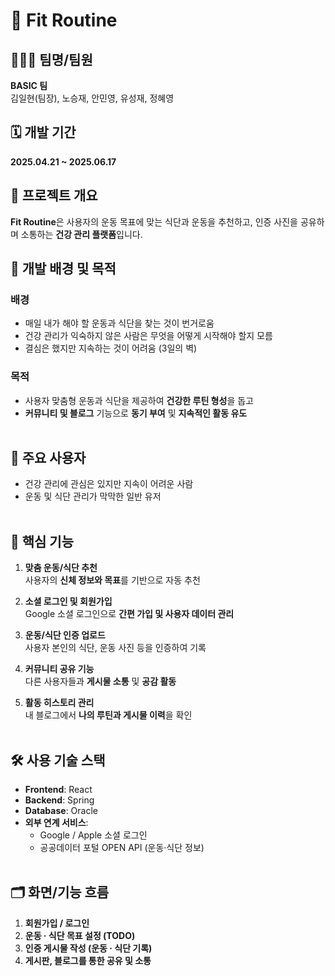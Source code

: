 # 📌 Fit Routine

## 👨‍👩‍👦 팀명/팀원
**BASIC 팀**  
김일현(팀장), 노승재, 안민영, 유성재, 정혜영

## 🗓️ 개발 기간
**2025.04.21 ~ 2025.06.17**

## 📝 프로젝트 개요
**Fit Routine**은 사용자의 운동 목표에 맞는 식단과 운동을 추천하고, 인증 사진을 공유하며 소통하는 **건강 관리 플랫폼**입니다.

## 🎯 개발 배경 및 목적

### 배경
- 매일 내가 해야 할 운동과 식단을 찾는 것이 번거로움
- 건강 관리가 익숙하지 않은 사람은 무엇을 어떻게 시작해야 할지 모름
- 결심은 했지만 지속하는 것이 어려움 (3일의 벽)

### 목적
- 사용자 맞춤형 운동과 식단을 제공하여 **건강한 루틴 형성**을 돕고
- **커뮤니티 및 블로그** 기능으로 **동기 부여** 및 **지속적인 활동 유도**
<br><br>


## 👤 주요 사용자
- 건강 관리에 관심은 있지만 지속이 어려운 사람
- 운동 및 식단 관리가 막막한 일반 유저
<br><br>

## 🧩 핵심 기능

1. **맞춤 운동/식단 추천**  
   사용자의 **신체 정보와 목표**를 기반으로 자동 추천

2. **소셜 로그인 및 회원가입**  
   Google 소셜 로그인으로 **간편 가입 및 사용자 데이터 관리**

3. **운동/식단 인증 업로드**  
   사용자 본인의 식단, 운동 사진 등을 인증하여 기록

4. **커뮤니티 공유 기능**  
   다른 사용자들과 **게시물 소통** 및 **공감 활동**

5. **활동 히스토리 관리**  
   내 블로그에서 **나의 루틴과 게시물 이력**을 확인
<br><br>

## 🛠️ 사용 기술 스택

- **Frontend**: React  
- **Backend**: Spring  
- **Database**: Oracle  
- **외부 연계 서비스**:
  - Google / Apple 소셜 로그인
  - 공공데이터 포털 OPEN API (운동·식단 정보)
  <br><br>

## 🗂️ 화면/기능 흐름

1. **회원가입 / 로그인**
2. **운동 · 식단 목표 설정 (TODO)**
3. **인증 게시물 작성 (운동 · 식단 기록)**
4. **게시판, 블로그를 통한 공유 및 소통**
